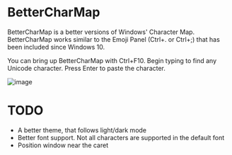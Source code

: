 # BetterCharMap

BetterCharMap is a better versions of Windows' Character Map. BetterCharMap works similar to the Emoji Panel (Ctrl+. or Ctrl+;) that has been included since Windows 10.

You can bring up BetterCharMap with Ctrl+F10. Begin typing to find any Unicode character. Press Enter to paste the character.

![image](https://github.com/Saticmotion/BetterCharMap/assets/5888357/cf9e5ce4-91c3-4cc6-842b-d0cbbdfee09a)


# TODO
- A better theme, that follows light/dark mode
- Better font support. Not all characters are supported in the default font
- Position window near the caret
